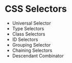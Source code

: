 # CSS Selectors

- Universal Selector
- Type Selectors
- Class Selectors
- ID Selectors
- Grouping Selector
- Chaining Selectors
- Descendant Combinator